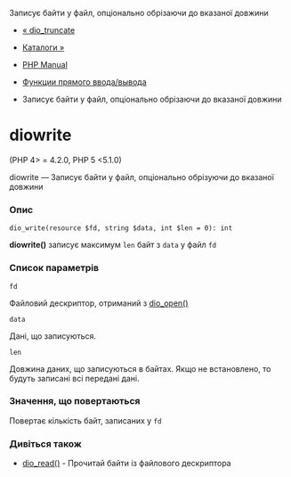 Записує байти у файл, опціонально обрізаючи до вказаної довжини

-   [« dio\_truncate](function.dio-truncate.html)
    
-   [Каталоги »](book.dir.html)
    
-   [PHP Manual](index.html)
    
-   [Функции прямого ввода/вывода](ref.dio.html)
    
-   Записує байти у файл, опціонально обрізаючи до вказаної довжини
    

# diowrite

(PHP 4> = 4.2.0, PHP 5 <5.1.0)

diowrite — Записує байти у файл, опціонально обрізуючи до вказаної довжини

### Опис

```methodsynopsis
dio_write(resource $fd, string $data, int $len = 0): int
```

**diowrite()** записує максимум `len` байт з `data` у файл `fd`

### Список параметрів

`fd`

Файловий дескриптор, отриманий з [dio\_open()](function.dio-open.html)

`data`

Дані, що записуються.

`len`

Довжина даних, що записуються в байтах. Якщо не встановлено, то будуть записані всі передані дані.

### Значення, що повертаються

Повертає кількість байт, записаних у `fd`

### Дивіться також

-   [dio\_read()](function.dio-read.html) - Прочитай байти із файлового дескриптора